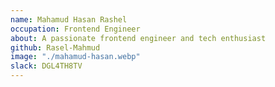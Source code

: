 ```yaml
---
name: Mahamud Hasan Rashel
occupation: Frontend Engineer
about: A passionate frontend engineer and tech enthusiast
github: Rasel-Mahmud
image: "./mahamud-hasan.webp"
slack: DGL4TH8TV
---
```

